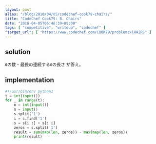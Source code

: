 ```yaml
---
layout: post
alias: "/blog/2018/04/05/codechef-cook79-chairs/"
title: "CodeChef Cook79: B. Chairs"
date: "2018-04-05T06:48:39+09:00"
tags: [ "competitive", "writeup", "codechef" ]
"target_url": [ "https://www.codechef.com/COOK79/problems/CHAIRS" ]
---
```


## solution

`0`の数 - 最長の連続する`0`の長さ が答え。

## implementation

``` python
#!/usr/bin/env python3
t = int(input())
for _ in range(t):
    n = int(input())
    s = input()
    s.split('1')
    i = s.find('1')
    s = s[i :] + s[: i]
    zeros = s.split('1')
    result = sum(map(len, zeros)) - max(map(len, zeros))
    print(result)
```
